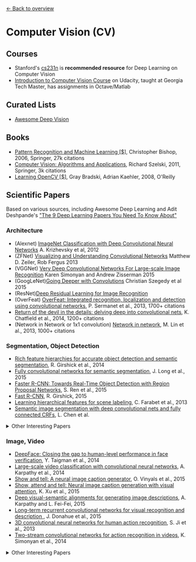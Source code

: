 [← Back to overview](../README.md)

# Computer Vision (CV)

## Courses
* Stanford's [cs231n](http://cs231n.stanford.edu/) is **recommended resource** for Deep Learning on Computer Vision
* [Introduction to Computer Vision Course](https://classroom.udacity.com/courses/ud810) on Udacity, taught at Georgia Tech Master, has assignments in Octave/Matlab

## Curated Lists
* [Awesome Deep Vision](https://github.com/kjw0612/awesome-deep-vision)

## Books
  * [Pattern Recognition and Machine Learning [$]](http://www.springer.com/in/book/9780387310732), Christopher Bishop, 2006, Springer, 27k citations
  * [Computer Vision: Algorithms and Applications](http://szeliski.org/Book), Richard Szelski, 2011, Springer, 3k citations
  * [Learning OpenCV [$]](http://shop.oreilly.com/product/9780596516130.do), Gray Bradski, Adrian Kaehler, 2008, O'Reilly

## Scientific Papers
Based on various sources, including Awesome Deep Learning and Adit Deshpande's ["The 9 Deep Learning Papers You Need To Know About"](https://adeshpande3.github.io/adeshpande3.github.io/The-9-Deep-Learning-Papers-You-Need-To-Know-About.html)

### Architecture 
- (Alexnet) [ImageNet Classification with Deep Convolutional Neural Networks](https://papers.nips.cc/paper/4824-imagenet-classification-with-deep-convolutional-neural-networks.pdf) A. Krizhevsky et al, 2012
- (ZFNet) [Visualizing and Understanding Convolutional Networks](https://arxiv.org/pdf/1311.2901v3.pdf) Matthew D. Zeiler, Rob Fergus 2013
- (VGGNet) [Very Deep Convolutional Networks For Large-scale Image Recognition](https://arxiv.org/pdf/1409.1556v6.pdf) Karen Simonyan and Andrew Zisserman 2015
- (GoogLeNet)[Going Deeper with Convolutions](https://www.cv-foundation.org/openaccess/content_cvpr_2015/papers/Szegedy_Going_Deeper_With_2015_CVPR_paper.pdf) Christian Szegedy et al 2015
- (ResNet)[Deep Residual Learning for Image Recognition](https://arxiv.org/pdf/1512.03385v1.pdf)
- (OverFeat) [OverFeat: Integrated recognition, localization and detection using convolutional networks](http://arxiv.org/pdf/1312.6229), P. Sermanet et al., 2013, 1700+ citations
- [Return of the devil in the details: delving deep into convolutional nets](http://arxiv.org/pdf/1405.3531), K. Chatfield et al., 2014, 1200+ citations
- (Network in Network or 1x1 convolution) [Network in network](http://arxiv.org/pdf/1312.4400), M. Lin et al., 2013, 1000+ citations

### Segmentation, Object Detection
- [Rich feature hierarchies for accurate object detection and semantic segmentation](http://www.cv-foundation.org/openaccess/content_cvpr_2014/papers/Girshick_Rich_Feature_Hierarchies_2014_CVPR_paper.pdf), R. Girshick et al., 2014
- [Fully convolutional networks for semantic segmentation](http://www.cv-foundation.org/openaccess/content_cvpr_2015/papers/Long_Fully_Convolutional_Networks_2015_CVPR_paper.pdf), J. Long et al., 2015
- [Faster R-CNN: Towards Real-Time Object Detection with Region Proposal Networks](http://papers.nips.cc/paper/5638-faster-r-cnn-towards-real-time-object-detection-with-region-proposal-networks.pdf), S. Ren et al., 2015
- [Fast R-CNN](http://www.cv-foundation.org/openaccess/content_iccv_2015/papers/Girshick_Fast_R-CNN_ICCV_2015_paper.pdf), R. Girshick, 2015
- [Learning hierarchical features for scene labeling](https://hal-enpc.archives-ouvertes.fr/docs/00/74/20/77/PDF/farabet-pami-13.pdf), C. Farabet et al., 2013
- [Semantic image segmentation with deep convolutional nets and fully connected CRFs](https://arxiv.org/pdf/1412.7062), L. Chen et al.

<details>
<summary>Other Interesting Papers</summary>
- [Spatial pyramid pooling in deep convolutional networks for visual recognition](http://arxiv.org/pdf/1406.4729), K. He et al., 2014
- [You only look once: Unified, real-time object detection](http://www.cv-foundation.org/openaccess/content_cvpr_2016/papers/Redmon_You_Only_Look_CVPR_2016_paper.pdf), J. Redmon et al., 2016
</details>

### Image, Video
- [DeepFace: Closing the gap to human-level performance in face verification](http://www.cv-foundation.org/openaccess/content_cvpr_2014/papers/Taigman_DeepFace_Closing_the_2014_CVPR_paper.pdf), Y. Taigman et al., 2014
- [Large-scale video classification with convolutional neural networks](http://vision.stanford.edu/pdf/karpathy14.pdf), A. Karpathy et al., 2014
- [Show and tell: A neural image caption generator](http://www.cv-foundation.org/openaccess/content_cvpr_2015/papers/Vinyals_Show_and_Tell_2015_CVPR_paper.pdf), O. Vinyals et al., 2015
- [Show, attend and tell: Neural image caption generation with visual attention](http://arxiv.org/pdf/1502.03044), K. Xu et al., 2015
- [Deep visual-semantic alignments for generating image descriptions](http://www.cv-foundation.org/openaccess/content_cvpr_2015/papers/Karpathy_Deep_Visual-Semantic_Alignments_2015_CVPR_paper.pdf), A. Karpathy and L. Fei-Fei, 2015
- [Long-term recurrent convolutional networks for visual recognition and description ](http://www.cv-foundation.org/openaccess/content_cvpr_2015/papers/Donahue_Long-Term_Recurrent_Convolutional_2015_CVPR_paper.pdf), J. Donahue et al., 2015
- [3D convolutional neural networks for human action recognition](http://machinelearning.wustl.edu/mlpapers/paper_files/icml2010_JiXYY10.pdf), S. Ji et al., 2013
- [Two-stream convolutional networks for action recognition in videos](http://papers.nips.cc/paper/5353-two-stream-convolutional-networks-for-action-recognition-in-videos.pdf), K. Simonyan et al., 2014

<details>
<summary>Other Interesting Papers</summary>
- [Image Super-Resolution Using Deep Convolutional Networks](https://arxiv.org/pdf/1501.00092v3.pdf), C. Dong et al., 2016
- [VQA: Visual question answering](http://www.cv-foundation.org/openaccess/content_iccv_2015/papers/Antol_VQA_Visual_Question_ICCV_2015_paper.pdf), S. Antol et al., 2015
- [A neural algorithm of artistic style](https://arxiv.org/pdf/1508.06576), L. Gatys et al., 2015
</details>

